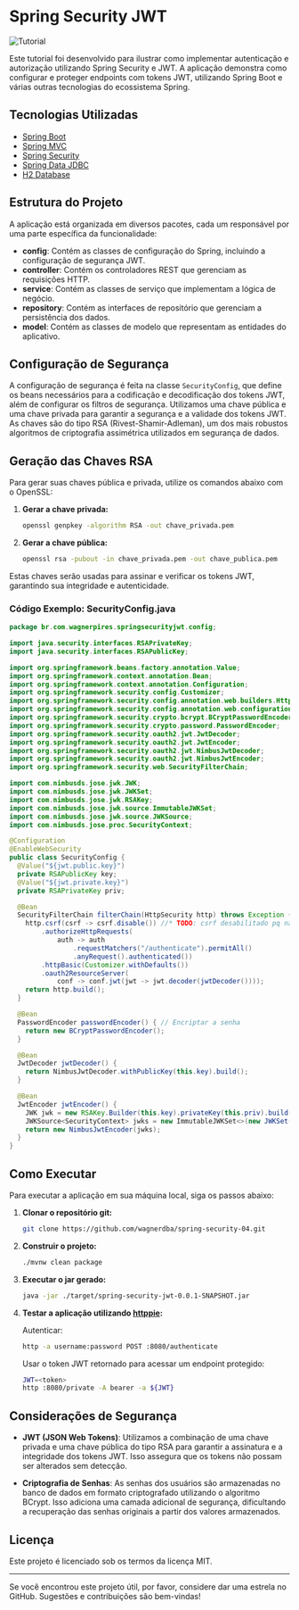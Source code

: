 # Spring Security JWT

![Tutorial](https://img.shields.io/static/v1?label=Tipo&message=Tutorial&color=8257E5&labelColor=000000)

Este tutorial foi desenvolvido para ilustrar como implementar autenticação e autorização utilizando Spring Security e JWT. A aplicação demonstra como configurar e proteger endpoints com tokens JWT, utilizando Spring Boot e várias outras tecnologias do ecossistema Spring.

## Tecnologias Utilizadas

- [Spring Boot](https://spring.io/projects/spring-boot)
- [Spring MVC](https://docs.spring.io/spring-framework/reference/web/webmvc.html)
- [Spring Security](https://spring.io/projects/spring-security)
- [Spring Data JDBC](https://spring.io/projects/spring-data-jdbc)
- [H2 Database](https://www.h2database.com)

## Estrutura do Projeto

A aplicação está organizada em diversos pacotes, cada um responsável por uma parte específica da funcionalidade:

- **config**: Contém as classes de configuração do Spring, incluindo a configuração de segurança JWT.
- **controller**: Contém os controladores REST que gerenciam as requisições HTTP.
- **service**: Contém as classes de serviço que implementam a lógica de negócio.
- **repository**: Contém as interfaces de repositório que gerenciam a persistência dos dados.
- **model**: Contém as classes de modelo que representam as entidades do aplicativo.

## Configuração de Segurança

A configuração de segurança é feita na classe `SecurityConfig`, que define os beans necessários para a codificação e decodificação dos tokens JWT, além de configurar os filtros de segurança. Utilizamos uma chave pública e uma chave privada para garantir a segurança e a validade dos tokens JWT. As chaves são do tipo RSA (Rivest-Shamir-Adleman), um dos mais robustos algoritmos de criptografia assimétrica utilizados em segurança de dados.

## Geração das Chaves RSA

Para gerar suas chaves pública e privada, utilize os comandos abaixo com o OpenSSL:

1. **Gerar a chave privada:**

    ```sh
    openssl genpkey -algorithm RSA -out chave_privada.pem
    ```

2. **Gerar a chave pública:**

    ```sh
    openssl rsa -pubout -in chave_privada.pem -out chave_publica.pem
    ```

Estas chaves serão usadas para assinar e verificar os tokens JWT, garantindo sua integridade e autenticidade.

### Código Exemplo: SecurityConfig.java
```java
package br.com.wagnerpires.springsecurityjwt.config;

import java.security.interfaces.RSAPrivateKey;
import java.security.interfaces.RSAPublicKey;

import org.springframework.beans.factory.annotation.Value;
import org.springframework.context.annotation.Bean;
import org.springframework.context.annotation.Configuration;
import org.springframework.security.config.Customizer;
import org.springframework.security.config.annotation.web.builders.HttpSecurity;
import org.springframework.security.config.annotation.web.configuration.EnableWebSecurity;
import org.springframework.security.crypto.bcrypt.BCryptPasswordEncoder;
import org.springframework.security.crypto.password.PasswordEncoder;
import org.springframework.security.oauth2.jwt.JwtDecoder;
import org.springframework.security.oauth2.jwt.JwtEncoder;
import org.springframework.security.oauth2.jwt.NimbusJwtDecoder;
import org.springframework.security.oauth2.jwt.NimbusJwtEncoder;
import org.springframework.security.web.SecurityFilterChain;

import com.nimbusds.jose.jwk.JWK;
import com.nimbusds.jose.jwk.JWKSet;
import com.nimbusds.jose.jwk.RSAKey;
import com.nimbusds.jose.jwk.source.ImmutableJWKSet;
import com.nimbusds.jose.jwk.source.JWKSource;
import com.nimbusds.jose.proc.SecurityContext;

@Configuration
@EnableWebSecurity
public class SecurityConfig {
  @Value("${jwt.public.key}")
  private RSAPublicKey key;
  @Value("${jwt.private.key}")
  private RSAPrivateKey priv;

  @Bean
  SecurityFilterChain filterChain(HttpSecurity http) throws Exception {
    http.csrf(csrf -> csrf.disable()) //* TODO: csrf desabilitado pq não faz muito sentido usá-lo com JWT. É mais utilizado para operações com cookies
        .authorizeHttpRequests(
            auth -> auth
                .requestMatchers("/authenticate").permitAll()
                .anyRequest().authenticated())
        .httpBasic(Customizer.withDefaults())
        .oauth2ResourceServer(
            conf -> conf.jwt(jwt -> jwt.decoder(jwtDecoder())));
    return http.build();
  }

  @Bean
  PasswordEncoder passwordEncoder() { // Encriptar a senha
    return new BCryptPasswordEncoder();
  }

  @Bean
  JwtDecoder jwtDecoder() {
    return NimbusJwtDecoder.withPublicKey(this.key).build();
  }

  @Bean
  JwtEncoder jwtEncoder() {
    JWK jwk = new RSAKey.Builder(this.key).privateKey(this.priv).build(); // JSON Web Key
    JWKSource<SecurityContext> jwks = new ImmutableJWKSet<>(new JWKSet(jwk));
    return new NimbusJwtEncoder(jwks);
  }
}
```

## Como Executar

Para executar a aplicação em sua máquina local, siga os passos abaixo:

1. **Clonar o repositório git:**

    ```sh
    git clone https://github.com/wagnerdba/spring-security-04.git
    ```

2. **Construir o projeto:**

    ```sh
    ./mvnw clean package
    ```

3. **Executar o jar gerado:**

    ```sh
    java -jar ./target/spring-security-jwt-0.0.1-SNAPSHOT.jar
    ```

4. **Testar a aplicação utilizando [httppie](https://httpie.io):**

   Autenticar:
    ```sh
    http -a username:password POST :8080/authenticate
    ```

   Usar o token JWT retornado para acessar um endpoint protegido:
    ```sh
    JWT=<token>
    http :8080/private -A bearer -a ${JWT}
    ```

## Considerações de Segurança

- **JWT (JSON Web Tokens)**: Utilizamos a combinação de uma chave privada e uma chave pública do tipo RSA para garantir a assinatura e a integridade dos tokens JWT. Isso assegura que os tokens não possam ser alterados sem detecção.

- **Criptografia de Senhas**: As senhas dos usuários são armazenadas no banco de dados em formato criptografado utilizando o algoritmo BCrypt. Isso adiciona uma camada adicional de segurança, dificultando a recuperação das senhas originais a partir dos valores armazenados.

## Licença

Este projeto é licenciado sob os termos da licença MIT.

---

Se você encontrou este projeto útil, por favor, considere dar uma estrela no GitHub. Sugestões e contribuições são bem-vindas!